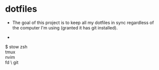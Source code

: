 # dotfiles
- The goal of this project is to keep all my dotfiles in sync regardless of the computer I'm using (granted it has git installed).
- ```bash
$ stow zsh \
       tmux \
       nvim \
       fd \ 
       git 
```
